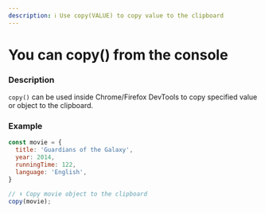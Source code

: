 ```yaml
---
description: ℹ️ Use copy(VALUE) to copy value to the clipboard
---
```


# You can copy\(\) from the console

### Description

`copy()` can be used inside Chrome/Firefox DevTools to copy specified value or object to the clipboard.

### Example

```javascript
const movie = {
  title: 'Guardians of the Galaxy',
  year: 2014,
  runningTime: 122,
  language: 'English',
}

// ⬇️ Copy movie object to the clipboard
copy(movie);
```

